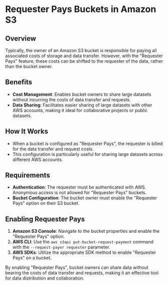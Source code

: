 # Requester Pays Buckets in Amazon S3

## Overview
Typically, the owner of an Amazon S3 bucket is responsible for paying all associated costs of storage and data transfer. However, with the "Requester Pays" feature, these costs can be shifted to the requester of the data, rather than the bucket owner.

## Benefits
- **Cost Management**: Enables bucket owners to share large datasets without incurring the costs of data transfer and requests.
- **Data Sharing**: Facilitates easier sharing of large datasets with other AWS accounts, making it ideal for collaborative projects or public datasets.

## How It Works
- When a bucket is configured as "Requester Pays", the requester is billed for the data transfer and request costs.
- This configuration is particularly useful for sharing large datasets across different AWS accounts.

## Requirements
- **Authentication**: The requester must be authenticated with AWS. Anonymous access is not allowed for "Requester Pays" buckets.
- **Bucket Configuration**: The bucket owner must enable the "Requester Pays" option on their S3 bucket.

## Enabling Requester Pays
1. **Amazon S3 Console**: Navigate to the bucket properties and enable the "Requester Pays" option.
2. **AWS CLI**: Use the `aws s3api put-bucket-request-payment` command with the `--request-payer requester` parameter.
3. **AWS SDKs**: Utilize the appropriate SDK method to enable "Requester Pays" on a bucket.

By enabling "Requester Pays", bucket owners can share data without bearing the costs of data transfer and requests, making it an effective tool for data distribution and collaboration.